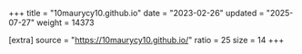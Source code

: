 +++
title = "10maurycy10.github.io"
date = "2023-02-26"
updated = "2025-07-27"
weight = 14373

[extra]
source = "https://10maurycy10.github.io/"
ratio = 25
size = 14
+++
